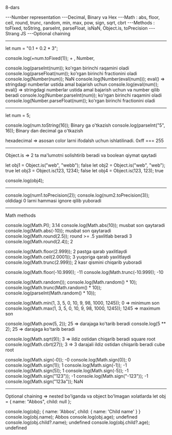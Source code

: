 8-dars


---Number representation
---Decimal, Binary va Hex
---Math : abs, floor, ceil, round, trunc, random, min, max, pow, sign, sqrt, cbrt 
---Methods : toFIxed, toString, parseInt, parseFloat, isNaN, Object.is, toPrecision
---Strang JS
---Optional chaining

----------------------------------------------------

let num = "0.1 + 0.2 * 3";

console.log(+num.toFixed(1));  + , Number,

console.log(parseInt(num)); ko'rgan birinchi raqamini oladi
console.log(parseFloat(num)); ko'rgan birinchi fractionini oladi
console.log(Number(num)); NaN
console.log(Number(eval(num))); eval() => stringdagi numberlar ustida amal bajarish uchun
console.log(eval(num)); eval() => stringdagi numberlar ustida amal bajarish uchun va number qilib beradi
console.log(Number.parseInt(num)); ko'rgan birinchi raqamini oladi
console.log(Number.parseFloat(num)); ko'rgan birinchi fractionini oladi

----------------------------------------------------

let num = 5;

console.log(num.toString(16)); Binary ga o'tkazish
console.log(parseInt("5", 16)); Binary dan decimal ga o'tkazish

hexadecimal => asosan color larni ifodalsh uchun ishlatilinadi. 0xff === 255

----------------------------------------------------

Object.is => 2 ta ma'lumotni solishtirib beradi va boolean qiymat qaytadi

let obj1 = Object.is("web", "webb"); false
let obj2 = Object.is("web", "web"); true
let obj3 = Object.is(123, 1234); false
let obj4 = Object.is(123, 123); true

console.log(obj4);

----------------------------------------------------

console.log(num1.toPrecision(2));
console.log(num2.toPrecision(3)); oldidagi 0 larni hammasi ignore qilib yuboradi

----------------------------------------------------

 Math methods

console.log(Math.PI); 3.14
console.log(Math.abs(10)); musbat son qaytaradi
console.log(Math.abs(-10)); musbat son qaytaradi
console.log(Math.round(2.5));  round >= .5 yaxlitlab beradi 3
console.log(Math.round(2.4)); 2

console.log(Math.floor(2.999)); 2 pastga qarab yaxlitlaydi
console.log(Math.ceil(2.0001)); 3 yuqoriga qarab yaxlitlaydi
console.log(Math.trunc(2.999)); 2 kasr qismini chiqarib yuboradi

console.log(Math.floor(-10.999)); -11
console.log(Math.trunc(-10.999)); -10

console.log(Math.random());
console.log(Math.random() * 10);
console.log(Math.trunc(Math.random() * 10));
console.log(parseInt(Math.random() * 10));

console.log(Math.min(1, 3, 5, 0, 10, 9, 98, 1000, 1245)); 0 => minimum son
console.log(Math.max(1, 3, 5, 0, 10, 9, 98, 1000, 1245)); 1245 => maximum son

console.log(Math.pow(5, 2)); 25 => darajaga ko'tarib beradi
console.log(5 ** 2); 25 => darajaga ko'tarib beradi

console.log(Math.sqrt(9)); 3 => ildiz ostidan chiqarib beradi   square root
console.log(Math.cbrt(27)); 3 => 3 darajali ildiz ostidan chiqarib beradi   cube root

console.log(Math.sign(-0)); -0
console.log(Math.sign(0)); 0
console.log(Math.sign(1)); 1
console.log(Math.sign(-1)); -1
console.log(Math.sign(5)); 1
console.log(Math.sign(-5)); -1
console.log(Math.sign("123")); -1
console.log(Math.sign("-123")); -1
console.log(Math.sign("123a")); NaN

----------------------------------------------------

Optional chaining => nested bo'lganda va object bo'lmagan xolatlarda
let obj = { name: "Abbos", child: null };

console.log(obj); { name: 'Abbos', child: { name: 'Child name' } }
console.log(obj.name); Abbos
console.log(obj.age); undefined
console.log(obj.child?.name); undefined
console.log(obj.child?.age); undefined
